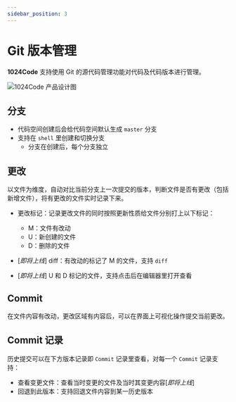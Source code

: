```yaml
---
sidebar_position: 3
---
```


# Git 版本管理

**1024Code** 支持使用 Git 的源代码管理功能对代码及代码版本进行管理。

![1024Code 产品设计图](https://1024-staging-1258723534.cos.ap-guangzhou.myqcloud.com/doc_assets/3301657783324_.pic.jpg)
## 分支

* 代码空间创建后会给代码空间默认生成 `master` 分支
* 支持在 `shell` 里创建和切换分支
  * 分支在创建后，每个分支独立
## 更改

以文件为维度，自动对比当前分支上一次提交的版本，判断文件是否有更改（包括新增文件），将有更改的文件实时记录下来。

* 更改标记：记录更改文件的同时按照更新性质给文件分别打上以下标记：
  - M：文件有改动
  - U：新创建的文件
  - D：删除的文件

* [*即将上线*] diff：有改动的标记了 M 的文件，支持 `diff`

* [*即将上线*] U 和 D 标记的文件，支持点击后在编辑器里打开查看
## Commit

在文件内容有改动，更改区域有内容后，可以在界面上可视化操作提交当前更改。
## Commit 记录

历史提交可以在下方版本记录即 `Commit` 记录里查看，对每一个 `Commit` 记录支持：
* 查看变更文件：查看当时变更的文件及当时其变更内容[*即将上线*]
* 回退到此版本：支持回退文件内容到某一历史版本
